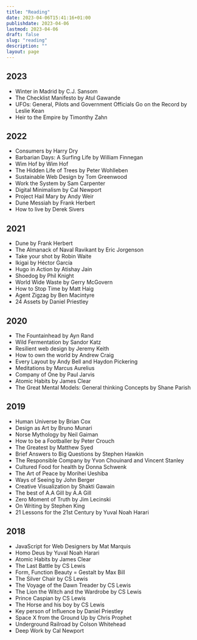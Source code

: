 ```yaml
---
title: "Reading"
date: 2023-04-06T15:41:16+01:00
publishdate: 2023-04-06
lastmod: 2023-04-06
draft: false
slug: "reading"
description: ""
layout: page
---
```


## 2023

- Winter in Madrid by C.J. Sansom
- The Checklist Manifesto by Atul Gawande
- UFOs: General, Pilots and Government Officials Go on the Record by Leslie Kean
- Heir to the Empire by Timonthy Zahn

## 2022

- Consumers by Harry Dry
- Barbarian Days: A Surfing Life by William Finnegan
- Wim Hof by Wim Hof
- The Hidden Life of Trees by Peter Wohlleben
- Sustainable Web Design by Tom Greenwood
- Work the System by Sam Carpenter
- Digital Minimalism by Cal Newport
- Project Hail Mary by Andy Weir
- Dune Messiah by Frank Herbert
- How to live by Derek Sivers

## 2021

- Dune by Frank Herbert
- The Almanack of Naval Ravikant by Eric Jorgenson
- Take your shot by Robin Waite
- Ikigai by Héctor García
- Hugo in Action by Atishay Jain
- Shoedog by Phil Knight
- World Wide Waste by Gerry McGovern
- How to Stop Time by Matt Haig
- Agent Zigzag by Ben Macintyre
- 24 Assets by Daniel Priestley

## 2020

- The Fountainhead by Ayn Rand
- Wild Fermentation by Sandor Katz
- Resilient web design by Jeremy Keith
- How to own the world by Andrew Craig
- Every Layout by Andy Bell and Haydon Pickering
- Meditations by Marcus Aurelius
- Company of One by Paul Jarvis
- Atomic Habits by James Clear
- The Great Mental Models: General thinking Concepts by Shane Parish

## 2019

- Human Universe by Brian Cox 
- Design as Art by Bruno Munari 
- Norse Mythology by Neil Gaiman
- How to be a Footballer by Peter Crouch 
- The Greatest by Matthew Syed 
- Brief Answers to Big Questions by Stephen Hawkin
- The Responsible Company by Yvon Chouinard and Vincent Stanley
- Cultured Food for health by Donna Schwenk
- The Art of Peace by Morihei Ueshiba
- Ways of Seeing by John Berger
- Creative Visualization by Shakti Gawain
- The best of A.A Gill by A.A Gill
- Zero Moment of Truth by Jim Lecinski
- On Writing by Stephen King
- 21 Lessons for the 21st Century by Yuval Noah Harari

## 2018

- JavaScript for Web Designers by Mat Marquis
- Homo Deus by Yuval Noah Harari
- Atomic Habits by James Clear
- The Last Battle by CS Lewis
- Form, Function Beauty = Gestalt by Max Bill
- The Silver Chair by CS Lewis
- The Voyage of the Dawn Treader by CS Lewis
- The Lion the Witch and the Wardrobe by CS Lewis
- Prince Caspian by CS Lewis
- The Horse and his boy by CS Lewis
- Key person of Influence by Daniel Priestley
- Space X from the Ground Up by Chris Prophet
- Underground Railroad by Colson Whitehead
- Deep Work by Cal Newport
